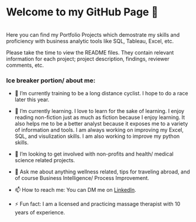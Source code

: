 # Welcome to my GitHub Page 👋
<br/>
Here you can find my Portfolio Projects which demostrate my skills and proficiency with business analytic tools like SQL, Tableau, Excel, etc. 
<br/>

Please take the time to view the README files. They contain relevant information for each project; project description, findings, reviewer comments, etc. 
<br/>

### Ice breaker portion/ about me: 

- 🔭 I’m currently training to be a long distance cyclist. I hope to do a race later this year.

- 🌱 I’m currently learning. I love to learn for the sake of learning. I enjoy reading non-fiction just as much as fiction because I enjoy learning. It also helps me to be a better analyst because it exposes me to a variety of information and tools. I am always working on improving my Excel, SQL, and visulization skills. I am also working to improve my python skills.

- 👯 I’m looking to get involved with non-profits and health/ medical science related projects.

- 💬 Ask me about anything wellness related, tips for traveling abroad, and of course Business Intelligence/ Process Improvement.

- 📫 How to reach me: You can DM me on [LinkedIn](www.linkedin.com/in/nathan-brown-bia).


- ⚡ Fun fact: I am a licensed and practicing massage therapist with 10 years of experience.

